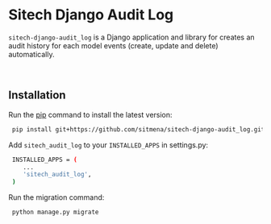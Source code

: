 # Sitech Django Audit Log
`sitech-django-audit_log` is a Django application and library for  creates an audit history for each model events (create, update and delete)  automatically.

<br/>


## Installation

Run the [pip](https://pip.pypa.io/en/stable/) command to install the latest version:
```bash
 pip install git+https://github.com/sitmena/sitech-django-audit_log.git
```

Add `sitech_audit_log` to your `INSTALLED_APPS` in settings.py:
```bash
 INSTALLED_APPS = (
    ...
    'sitech_audit_log',
 )
```
Run the migration command:
```bash
 python manage.py migrate
```
